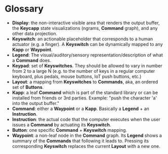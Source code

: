 # Glossary

- **Display**: the non-interactive visible area that renders the output buffer,
  the **Keycapp** state visualizations (ngrams, **Command** graph), and any
  other data projection.
- **Keyswitch**: an actionable placeholder that corresponds to a human actuator
  (e.g. a finger). A **Keyswitch** can be dynamically mapped to any **Kapp** or
  **Waypoint**.
- **Legend**: The visual/auditory/sensory representation/description of what a
  **Command** does.
- **Keypad**: set of **Keyswitches**. They should be allowed to vary in number
  from 2 to a large N (e.g. to the number of keys in a regular computer
  keyboard, plus pedals, mouse buttons, IoT push buttons, etc.)
- **Layout**: a mapping from **Keyswitches** to **Commands**, aka, an ordered
  set of **Buttons**.
- **Kapp**: a leaf **Command** which is part of the standard library or can be
  installed from friends or 3rd parties. Example: "push the character 'a' into
  the output buffer."
- **Command**: either a **Waypoint** or a **Kapp**. Basically a **Legend** + an
  **Instruction**.
- **Instruction**: the actual code that the computer executes when the user
  issues a **Command** by actuating its **Keyswitch**.
- **Button**: one specific **Command** + **Keyswitch** mapping.
- **Waypoint**: a non-leaf node in the **Command** graph. Its **Legend** shows
  a summary of the **Commands** that following it leads to. Pressing its
  corresponding **Keyswitch** replaces the current **Layout** with a new one.
